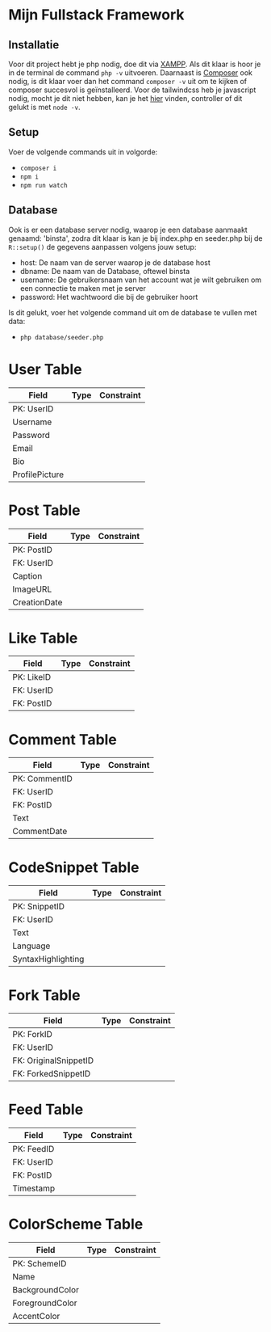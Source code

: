 # Mijn Fullstack Framework

## Installatie
Voor dit project hebt je php nodig, doe dit via [XAMPP]('https://www.apachefriends.org/download.html'). Als dit klaar is hoor je in de terminal de command `php -v` uitvoeren. Daarnaast is [Composer]('https://getcomposer.org/doc/00-intro.md#installation-windows') ook nodig, is dit klaar voer dan het command `composer -v` uit om te kijken of composer succesvol is geïnstalleerd.
Voor de tailwindcss heb je javascript nodig, mocht je dit niet hebben, kan je het [hier]('https://nodejs.org/en/download') vinden, controller of dit gelukt is met `node -v`.

## Setup
Voer de volgende commands uit in volgorde:
- `composer i`
- `npm i`
- `npm run watch`

## Database
Ook is er een database server nodig, waarop je een database aanmaakt genaamd: 'binsta', zodra dit klaar is kan je bij index.php en seeder.php bij de `R::setup()` de gegevens aanpassen volgens jouw setup:
- host: De naam van de server waarop je de database host
- dbname: De naam van de Database, oftewel binsta
- username: De gebruikersnaam van het account wat je wilt gebruiken om een connectie te maken met je server
- password: Het wachtwoord die bij de gebruiker hoort

Is dit gelukt, voer het volgende command uit om de database te vullen met data:
- `php database/seeder.php`

# User Table

| Field           | Type     | Constraint | 
| --------------- | -------- | ---------- |
| PK: UserID      |          |            |
| Username        |          |            |
| Password        |          |            |
| Email           |          |            |
| Bio             |          |            |
| ProfilePicture  |          |            |

# Post Table

| Field           | Type     | Constraint | 
| --------------- | -------- | ---------- |
| PK: PostID      |          |            |
| FK: UserID      |          |            |
| Caption         |          |            |
| ImageURL        |          |            |
| CreationDate    |          |            |

# Like Table

| Field           | Type     | Constraint | 
| --------------- | -------- | ---------- |
| PK: LikeID      |          |            |
| FK: UserID      |          |            |
| FK: PostID      |          |            |

# Comment Table

| Field           | Type     | Constraint | 
| --------------- | -------- | ---------- |
| PK: CommentID   |          |            |
| FK: UserID      |          |            |
| FK: PostID      |          |            |
| Text            |          |            |
| CommentDate     |          |            |

# CodeSnippet Table

| Field           | Type     | Constraint | 
| --------------- | -------- | ---------- |
| PK: SnippetID   |          |            |
| FK: UserID      |          |            |
| Text            |          |            |
| Language        |          |            |
| SyntaxHighlighting |      |            |

# Fork Table

| Field           | Type     | Constraint | 
| --------------- | -------- | ---------- |
| PK: ForkID      |          |            |
| FK: UserID      |          |            |
| FK: OriginalSnippetID |    |            |
| FK: ForkedSnippetID   |    |            |

# Feed Table

| Field           | Type     | Constraint | 
| --------------- | -------- | ---------- |
| PK: FeedID      |          |            |
| FK: UserID      |          |            |
| FK: PostID      |          |            |
| Timestamp       |          |            |

# ColorScheme Table

| Field           | Type     | Constraint | 
| --------------- | -------- | ---------- |
| PK: SchemeID    |          |            |
| Name            |          |            |
| BackgroundColor |          |            |
| ForegroundColor |          |            |
| AccentColor     |          |            |

